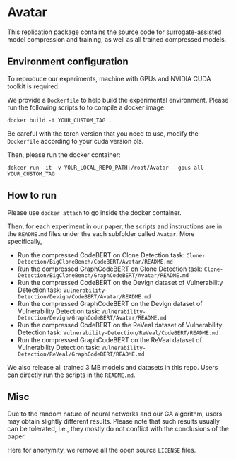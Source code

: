 # Avatar

This replication package contains the source code for surrogate-assisted model compression and training, as well as all trained compressed models.

## Environment configuration

To reproduce our experiments,  machine with GPUs and NVIDIA CUDA toolkit is required.

We provide a `Dockerfile` to help build the experimental environment. Please run the following scripts to to compile a docker image:
```
docker build -t YOUR_CUSTOM_TAG .
```
Be careful with the torch version that you need to use, modify the `Dockerfile` according to your cuda version pls.

Then, please run the docker container:
```
dokcer run -it -v YOUR_LOCAL_REPO_PATH:/root/Avatar --gpus all YOUR_CUSTOM_TAG
```

## How to run

Please use `docker attach` to go inside the docker container. 

Then, for each experiment in our paper, the scripts and instructions are in the `README.md` files under the each subfolder called `Avatar`. More specifically,

* Run the compressed CodeBERT on Clone Detection task: `Clone-Detection/BigCloneBench/CodeBERT/Avatar/README.md`
* Run the compressed GraphCodeBERT on Clone Detection task: `Clone-Detection/BigCloneBench/GraphCodeBERT/Avatar/README.md`
* Run the compressed CodeBERT on the Devign dataset of Vulnerability Detection task: `Vulnerability-Detection/Devign/CodeBERT/Avatar/README.md`
* Run the compressed GraphCodeBERT on the Devign dataset of Vulnerability Detection task: `Vulnerability-Detection/Devign/GraphCodeBERT/Avatar/README.md` 
* Run the compressed CodeBERT on the ReVeal dataset of Vulnerability Detection task: `Vulnerability-Detection/ReVeal/CodeBERT/README.md`
* Run the compressed GraphCodeBERT on the ReVeal dataset of Vulnerability Detection task: `Vulnerability-Detection/ReVeal/GraphCodeBERT/README.md`

We also release all trained 3 MB models and datasets in this repo. Users can directly run the scripts in the `README.md`.

## Misc

Due to the random nature of neural networks and our GA algorithm, users may obtain slightly different results. Please note that such results usually can be tolerated, i.e., they mostly do not conflict with the conclusions of the paper.

Here for anonymity, we remove all the open source `LICENSE` files.
